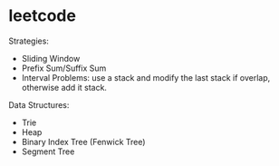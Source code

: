 # leetcode

Strategies:
- Sliding Window
- Prefix Sum/Suffix Sum
- Interval Problems: use a stack and modify the last stack if overlap, otherwise add it stack.

Data Structures:
- Trie
- Heap
- Binary Index Tree (Fenwick Tree)
- Segment Tree
